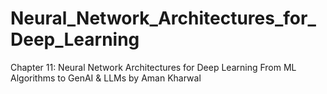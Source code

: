 # Neural_Network_Architectures_for_Deep_Learning
Chapter 11: Neural Network Architectures for Deep Learning From ML Algorithms to GenAI &amp; LLMs by Aman Kharwal
